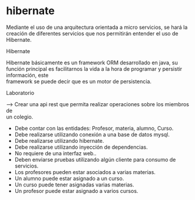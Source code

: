 # hibernate
Mediante el uso de una arquitectura orientada a micro servicios, se hará la creación de diferentes servicios que nos permitirán entender el uso de Hibernate. 

Hibernate

Hibernate básicamente	es	un framework	ORM desarrollado	en	java,	su	función	
principal	es	facilitarnos	la	vida	a	la	hora	de	programar	y	persistir	información,	este	
framework	se	puede	decir	que	es	un	motor	de	persistencia.

Laboratorio

--> Crear	una	api	rest	que	permita	realizar	operaciones	sobre	los	miembros	de	
un	colegio.	

 * Debe	contar	con	las	entidades:	Profesor,	materia,	alumno,	Curso.
 * Debe	realizarse	utilizando	conexión	a	una	base	de	datos	mysql.
 * Debe	realizarse	utilizando	hibernate.
 * Debe	realizarse	utilizando	inyección	de	dependencias.
 * No	requiere	de	una	interfaz	web..
 * Deben	enviarse	pruebas	utilizando	algún	cliente	para	consumo	de	
servicios.
 * Los	profesores	pueden	estar	asociados	a	varias	materias.
 * Un	alumno	puede	estar	asignado	a	un	curso.
 * Un	curso	puede	tener	asignadas	varias	materias.
 * Un	profesor	puede	estar	asignado	a	varios	cursos.
 
